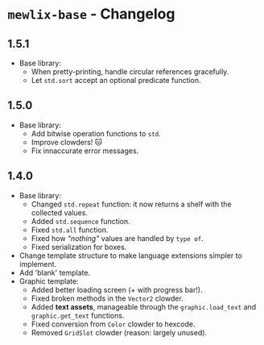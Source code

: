 # `mewlix-base` - Changelog

## 1.5.1

- Base library:
    - When pretty-printing, handle circular references gracefully.
    - Let `std.sort` accept an optional predicate function.

## 1.5.0

- Base library:
    - Add bitwise operation functions to `std`.
    - Improve clowders! 🐱
    - Fix innaccurate error messages.

## 1.4.0

- Base library:
    - Changed `std.repeat` function: it now returns a shelf with the collected values.
    - Added `std.sequence` function.
    - Fixed `std.all` function.
    - Fixed how *"nothing"* values are handled by `type of`.
    - Fixed serialization for boxes.
- Change template structure to make language extensions simpler to implement.
- Add 'blank' template.
- Graphic template:
    - Added better loading screen (+ with progress bar!).
    - Fixed broken methods in the `Vector2` clowder.
    - Added **text assets**, manageable through the `graphic.load_text` and `graphic.get_text` functions.
    - Fixed conversion from `Color` clowder to hexcode.
    - Removed `GridSlot` clowder (reason: largely unused).
